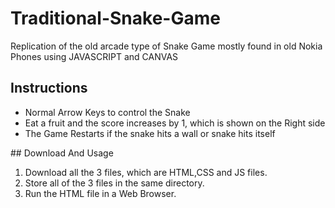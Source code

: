 # Traditional-Snake-Game
Replication of the old arcade type of Snake Game mostly found in old Nokia Phones using JAVASCRIPT and CANVAS
## Instructions
<ul>
<li>Normal Arrow Keys to control the Snake</li>
<li>Eat a fruit and the score increases by 1, which is shown on the Right side</li>
<li>The Game Restarts if the snake hits a wall or snake hits itself</li>
</ul>
## Download And Usage
<ol>
<li>Download all the 3 files, which are HTML,CSS and JS files.</li>
<li>Store all of the 3 files in the same directory.</li>
<li>Run the HTML file in a Web Browser.</li>
</ol>
